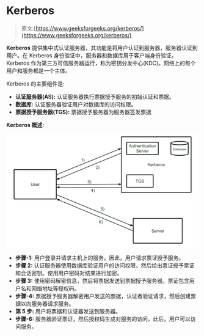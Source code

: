 # Kerberos

> 原文:[https://www.geeksforgeeks.org/kerberos/](https://www.geeksforgeeks.org/kerberos/)

**Kerberos** 提供集中式认证服务器，其功能是将用户认证到服务器，服务器认证到用户。在 Kerberos 身份验证中，服务器和数据库用于客户端身份验证。Kerberos 作为第三方可信服务器运行，称为密钥分发中心(KDC)。网络上的每个用户和服务都是一个主体。

Kerberos 的主要组件是:

*   **认证服务器(AS):**
    认证服务器执行票据授予服务的初始认证和票据。
*   **数据库:**
    认证服务器验证用户对数据库的访问权限。
*   **票据授予服务器(TGS):**
    票据授予服务器为服务器签发票据

**Kerberos 概述:**

![](img/7ad9651836c0f8995c51218bc58ca220.png)

*   **步骤-1:**
    用户登录并请求主机上的服务。因此，用户请求票证授予服务。
*   **步骤 2:**
    认证服务器使用数据库验证用户的访问权限，然后给出票证授予票证和会话密钥。使用用户密码对结果进行加密。
*   **步骤 3:**
    使用密码解密信息，然后将票据发送到票据授予服务器。票证包含用户名和网络地址等授权码。
*   **步骤-4:**
    票据授予服务器解密用户发送的票据，认证者验证请求，然后创建票据以向服务器请求服务。
*   **第 5 步:**
    用户将票据和认证器发送到服务器。
*   **步骤-6:**
    服务器验证票证，然后授权码生成对服务的访问。此后，用户可以访问服务。